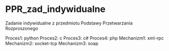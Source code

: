 # PPR_zad_indywidualne
 Zadanie indywidualne z przedmiotu Podstawy Przetwarzania Rozproszonego

Proces1: python
Proces2: c
Proces3: c#
Proces4: php
Mechanizm1: xml-rpc
Mechanizm2: socket-tcp
Mechanizm3: soap

